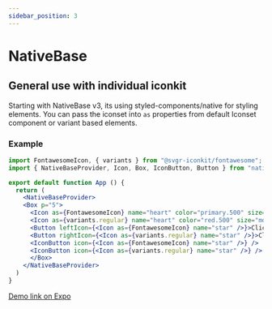 ```yaml
---
sidebar_position: 3
---
```


# NativeBase

## General use with individual iconkit

Starting with NativeBase v3, its using styled-components/native for styling elements. You can pass the iconset into ```as``` properties from default Iconset component or variant based elements.

### Example

```jsx title="src/App.js"
import FontawesomeIcon, { variants } from "@svgr-iconkit/fontawesome";
import { NativeBaseProvider, Icon, Box, IconButton, Button } from "native-base";

export default function App () {
  return (
    <NativeBaseProvider>
    <Box p="5">
      <Icon as={FontawesomeIcon} name="heart" color="primary.500" size="md" />
      <Icon as={variants.regular} name="heart" color="red.500" size="md" />
      <Button leftIcon={<Icon as={FontawesomeIcon} name="star" />}>Click Me</Button>
      <Button rightIcon={<Icon as={variants.regular} name="star" />}>Click Me</Button>
      <IconButton icon={<Icon as={FontawesomeIcon} name="star" />} />
      <IconButton icon={<Icon as={variants.regular} name="star" />} />
      </Box>
    </NativeBaseProvider>
  )
}

```


[Demo link on Expo](https://snack.expo.dev/@lemankk/svgr-iconkit-examples---nativebase-icon-component) 